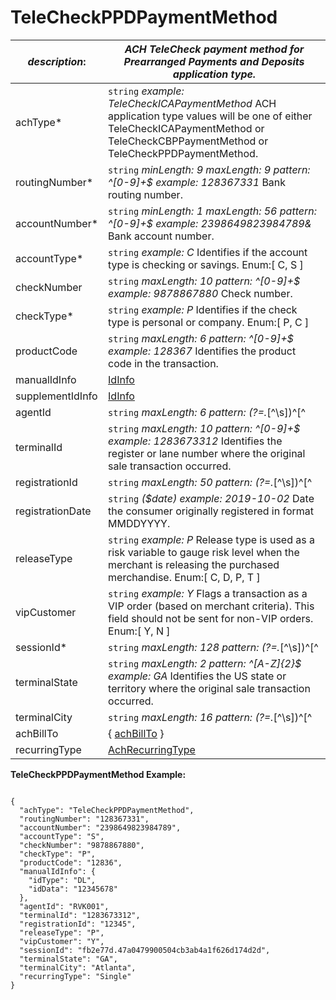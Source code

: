 
# TeleCheckPPDPaymentMethod

| *description*: | *ACH TeleCheck payment method for Prearranged Payments and Deposits application type.*|
|----|----|
| achType* |    ``` string ```   *example: TeleCheckICAPaymentMethod* ACH application type values will be one of either TeleCheckICAPaymentMethod or TeleCheckCBPPaymentMethod or TeleCheckPPDPaymentMethod.|
| routingNumber* | ``` string ```  *minLength: 9 maxLength: 9 pattern: ^[0-9]+$ example: 128367331* Bank routing number.|
| accountNumber* | ``` string ```  *minLength: 1 maxLength: 56 pattern: ^[0-9]+$ example: 2398649823984789&* Bank account number.|
| accountType* | ``` string ```  *example: C* Identifies if the account type is checking or savings. Enum:[ C, S ]|
| checkNumber | ``` string ```  *maxLength: 10 pattern: ^[0-9]+$ example: 9878867880* Check number.|
| checkType* | ``` string ```  *example: P* Identifies if the check type is personal or company. Enum:[ P, C ]|
| productCode | ``` string ```  *maxLength: 6 pattern: ^[0-9]+$ example: 128367* Identifies the product code in the transaction.|
| manualIdInfo | [IdInfo](?path=docs/schemas-md/IdInfo.md)|
| supplementIdInfo | [IdInfo](?path=docs/schemas-md/IdInfo.md)|
| agentId | ``` string ```  *maxLength: 6 pattern: (?=.*[^\s])^[^|]+$ example: RVK001* Used to track the agent transaction activity.|
| terminalId | ``` string ```  *maxLength: 10 pattern: ^[0-9]+$ example: 1283673312* Identifies the register or lane number where the original sale transaction occurred.|
| registrationId | ``` string ```  *maxLength: 50 pattern: (?=.*[^\s])^[^|]+$ example: 12345* Unique ID assigned by the merchant for the consumer (never recycled). It is an additional level of authentication. To use this feature, the merchant must work with TeleCheck Risk to discuss. Registration IDs must not be generated for an existing or returning consumer returns. The single registration ID must be unique per consumer.|
| registrationDate | ``` string ```  *($date) example: 2019-10-02* Date the consumer originally registered in format MMDDYYYY.|
| releaseType | ``` string ```  *example: P* Release type is used as a risk variable to gauge risk level when the merchant is releasing the purchased merchandise. Enum:[ C, D, P, T ]|
| vipCustomer | ``` string ```  *example: Y* Flags a transaction as a VIP order (based on merchant criteria). This field should not be sent for non-VIP orders. Enum:[ Y, N ]|
| sessionId* | ``` string ```  *maxLength: 128 pattern: (?=.*[^\s])^[^|]+$ example: fb2e77d.47a0479900504cb3ab4a1f626d174d2d* Session identifier.|
| terminalState | ``` string ```  *maxLength: 2 pattern: ^[A-Z]{2}$ example: GA* Identifies the US state or territory where the original sale transaction occurred.|
| terminalCity | ``` string ```  *maxLength: 16 pattern: (?=.*[^\s])^[^|]+$ example: Atlanta* Identifies the city where the original sale transaction occurred.|
| achBillTo |{ [achBillTo](?path=docs/schemas-md/AchBillTo.md) }|  
| recurringType | [AchRecurringType](?path=docs/schemas-md/AchRecurringType.md)|  


**TeleCheckPPDPaymentMethod Example:**

```{r}

{
  "achType": "TeleCheckPPDPaymentMethod",
  "routingNumber": "128367331",
  "accountNumber": "2398649823984789",
  "accountType": "S",
  "checkNumber": "9878867880",
  "checkType": "P",
  "productCode": "12836",
  "manualIdInfo": {
    "idType": "DL",
    "idData": "12345678"
  },
  "agentId": "RVK001",
  "terminalId": "1283673312",
  "registrationId": "12345",
  "releaseType": "P",
  "vipCustomer": "Y",
  "sessionId": "fb2e77d.47a0479900504cb3ab4a1f626d174d2d",
  "terminalState": "GA",
  "terminalCity": "Atlanta",
  "recurringType": "Single"
}
```




